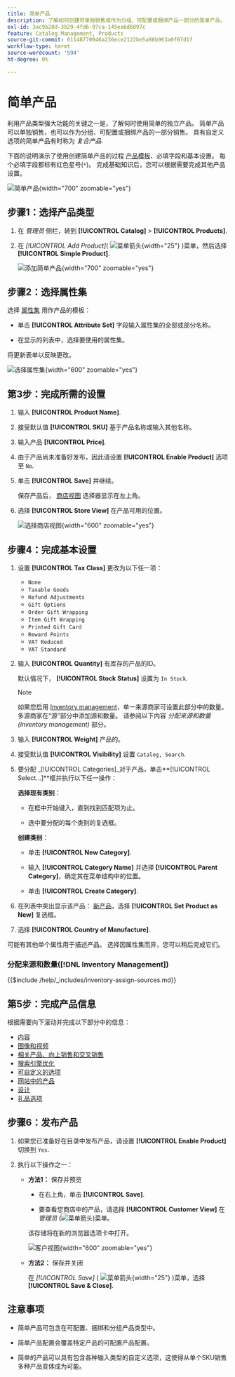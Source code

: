```yaml
---
title: 简单产品
description: 了解如何创建可单独销售或作为分组、可配置或捆绑产品一部分的简单产品。
exl-id: 3ac9b28d-3929-4fd6-97ca-145ea6d6897c
feature: Catalog Management, Products
source-git-commit: 01148770946a236ece2122be5a88b963a0f07d1f
workflow-type: tm+mt
source-wordcount: '594'
ht-degree: 0%

---
```


# 简单产品

利用产品类型强大功能的关键之一是，了解何时使用简单的独立产品。 简单产品可以单独销售，也可以作为分组、可配置或捆绑产品的一部分销售。 具有自定义选项的简单产品有时称为 _复合产品_.

下面的说明演示了使用创建简单产品的过程 [产品模板](attribute-sets.md)、必填字段和基本设置。 每个必填字段都标有红色星号(`*`)。 完成基础知识后，您可以根据需要完成其他产品设置。

![简单产品](./assets/product-simple.png){width="700" zoomable="yes"}

## 步骤1：选择产品类型

1. 在 _管理员_ 侧栏，转到 **[!UICONTROL Catalog]** > **[!UICONTROL Products]**.

1. 在 _[!UICONTROL Add Product]_( ![菜单箭头](../assets/icon-menu-down-arrow-red.png){width="25"} )菜单，然后选择&#x200B;**[!UICONTROL Simple Product]**.

   ![添加简单产品](./assets/product-add-simple.png){width="700" zoomable="yes"}

## 步骤2：选择属性集

选择 [属性集](attribute-sets.md) 用作产品的模板：

- 单击 **[!UICONTROL Attribute Set]** 字段输入属性集的全部或部分名称。

- 在显示的列表中，选择要使用的属性集。

将更新表单以反映更改。

![选择属性集](./assets/product-create-choose-attribute-set.png){width="600" zoomable="yes"}

## 第3步：完成所需的设置

1. 输入 **[!UICONTROL Product Name]**.

1. 接受默认值 **[!UICONTROL SKU]** 基于产品名称或输入其他名称。

1. 输入产品 **[!UICONTROL Price]**.

1. 由于产品尚未准备好发布，因此请设置 **[!UICONTROL Enable Product]** 选项至 `No`.

1. 单击 **[!UICONTROL Save]** 并继续。

   保存产品后， [商店视图](introduction.md#product-scope) 选择器显示在左上角。

1. 选择 **[!UICONTROL Store View]** 在产品可用的位置。

   ![选择商店视图](./assets/product-create-store-view-choose.png){width="600" zoomable="yes"}

## 步骤4：完成基本设置

1. 设置 **[!UICONTROL Tax Class]** 更改为以下任一项：

   - `None`
   - `Taxable Goods`
   - `Refund Adjustments`
   - `Gift Options`
   - `Order Gift Wrapping`
   - `Item Gift Wrapping`
   - `Printed Gift Card`
   - `Reward Points`
   - `VAT Reduced`
   - `VAT Standard`

1. 输入 **[!UICONTROL Quantity]** 有库存的产品的ID。

   默认情况下， **[!UICONTROL Stock Status]** 设置为 `In Stock`.

   >[!NOTE]
   >
   >如果您启用 [Inventory management](../inventory-management/introduction.md)，单一来源商家可设置此部分中的数量。 多源商家在“源”部分中添加源和数量。 请参阅以下内容 _分配来源和数量(Inventory management)_ 部分。

1. 输入 **[!UICONTROL Weight]** 产品的。

1. 接受默认值 **[!UICONTROL Visibility]** 设置 `Catalog, Search`.

1. 要分配 _[!UICONTROL Categories]_对于产品，单击&#x200B;**[!UICONTROL Select…]**框并执行以下任一操作：

   **选择现有类别**：

   - 在框中开始键入，直到找到匹配项为止。

   - 选中要分配的每个类别的复选框。

   **创建类别**：

   - 单击 **[!UICONTROL New Category]**.

   - 输入 **[!UICONTROL Category Name]** 并选择 **[!UICONTROL Parent Category]**，确定其在菜单结构中的位置。

   - 单击 **[!UICONTROL Create Category]**.

1. 在列表中突出显示该产品： [新产品](../content-design/widget-new-products-list.md)，选择 **[!UICONTROL Set Product as New]** 复选框。

1. 选择 **[!UICONTROL Country of Manufacture]**.

可能有其他单个属性用于描述产品。 选择因属性集而异，您可以稍后完成它们。

### 分配来源和数量([!DNL Inventory Management])

{{$include /help/_includes/inventory-assign-sources.md}}

## 第5步：完成产品信息

根据需要向下滚动并完成以下部分中的信息：

- [内容](product-content.md)
- [图像和视频](product-images-and-video.md)
- [相关产品、向上销售和交叉销售](related-products-up-sells-cross-sells.md)
- [搜索引擎优化](product-search-engine-optimization.md)
- [可自定义的选项](settings-advanced-custom-options.md)
- [网站中的产品](settings-basic-websites.md)
- [设计](settings-advanced-design.md)
- [礼品选项](product-gift-options.md)

## 步骤6：发布产品

1. 如果您已准备好在目录中发布产品，请设置 **[!UICONTROL Enable Product]** 切换到 `Yes`.

1. 执行以下操作之一：

   - **方法1：** 保存并预览

      - 在右上角，单击 **[!UICONTROL Save]**.

      - 要查看您商店中的产品，请选择 **[!UICONTROL Customer View]** 在 _管理员_ (![菜单箭头](../assets/icon-menu-down-arrow-black.png))菜单。

     该存储将在新的浏览器选项卡中打开。

     ![客户视图](./assets/product-admin-customer-view.png){width="600" zoomable="yes"}

   - **方法2：** 保存并关闭

     在 _[!UICONTROL Save]_ ( ![菜单箭头](../assets/icon-menu-down-arrow-red.png){width="25"} )菜单，选择&#x200B;**[!UICONTROL Save & Close]**.

## 注意事项

- 简单产品可包含在可配置、捆绑和分组产品类型中。

- 简单产品配置会覆盖特定产品的可配置产品配置。

- 简单的产品可以具有包含各种输入类型的自定义选项，这使得从单个SKU销售多种产品变体成为可能。
